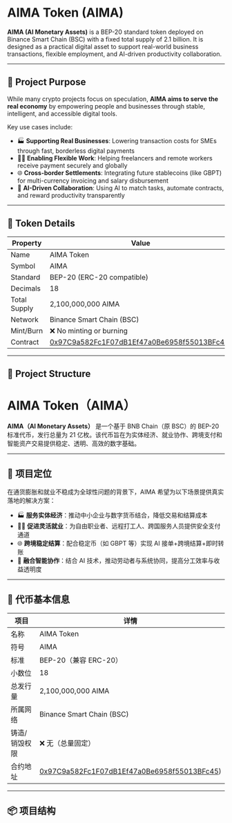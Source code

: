 # AIMA Token (AIMA)

**AIMA (AI Monetary Assets)** is a BEP-20 standard token deployed on Binance Smart Chain (BSC) with a fixed total supply of 2.1 billion. It is designed as a practical digital asset to support real-world business transactions, flexible employment, and AI-driven productivity collaboration.

---

## 🎯 Project Purpose

While many crypto projects focus on speculation, **AIMA aims to serve the real economy** by empowering people and businesses through stable, intelligent, and accessible digital tools.

Key use cases include:

- 🏭 **Supporting Real Businesses**: Lowering transaction costs for SMEs through fast, borderless digital payments  
- 👩‍💻 **Enabling Flexible Work**: Helping freelancers and remote workers receive payment securely and globally  
- 🌐 **Cross-border Settlements**: Integrating future stablecoins (like GBPT) for multi-currency invoicing and salary disbursement  
- 🤖 **AI-Driven Collaboration**: Using AI to match tasks, automate contracts, and reward productivity transparently  

---

## 🔢 Token Details

| Property       | Value                          |
|----------------|-------------------------------|
| Name           | AIMA Token                     |
| Symbol         | AIMA                           |
| Standard       | BEP-20 (ERC-20 compatible)     |
| Decimals       | 18                             |
| Total Supply   | 2,100,000,000 AIMA             |
| Network        | Binance Smart Chain (BSC)      |
| Mint/Burn      | ❌ No minting or burning       |
| Contract       | [0x97C9a582Fc1F07dB1Ef47a0Be6958f55013BFc45](https://bscscan.com/address/0x97C9a582Fc1F07dB1Ef47a0Be6958f55013BFc45))

---

## 📂 Project Structure

# AIMA Token（AIMA）

**AIMA（AI Monetary Assets）** 是一个基于 BNB Chain（原 BSC）的 BEP-20 标准代币，发行总量为 21 亿枚。该代币旨在为实体经济、就业协作、跨境支付和智能资产交易提供稳定、透明、高效的数字基础。

---

## 🎯 项目定位

在通货膨胀和就业不稳成为全球性问题的背景下，AIMA 希望为以下场景提供真实落地的解决方案：

- 🏭 **服务实体经济**：推动中小企业与数字货币结合，降低交易和结算成本  
- 👩‍💻 **促进灵活就业**：为自由职业者、远程打工人、跨国服务人员提供安全支付通道  
- 🌐 **跨境稳定结算**：配合稳定币（如 GBPT 等）实现 AI 接单+跨境结算+即时转账  
- 🤖 **融合智能协作**：结合 AI 技术，推动劳动者与系统协同，提高分工效率与收益透明度  

---

## 🔢 代币基本信息

| 项目       | 详情                        |
|------------|-----------------------------|
| 名称       | AIMA Token                  |
| 符号       | AIMA                        |
| 标准       | BEP-20（兼容 ERC-20）       |
| 小数位     | 18                          |
| 总发行量   | 2,100,000,000 AIMA          |
| 所属网络   | Binance Smart Chain (BSC)   |
| 铸造/销毁权限 | ❌ 无（总量固定）         |
| 合约地址   | [0x97C9a582Fc1F07dB1Ef47a0Be6958f55013BFc45](https://bscscan.com/address/0x97C9a582Fc1F07dB1Ef47a0Be6958f55013BFc45))


---

## 📦 项目结构

